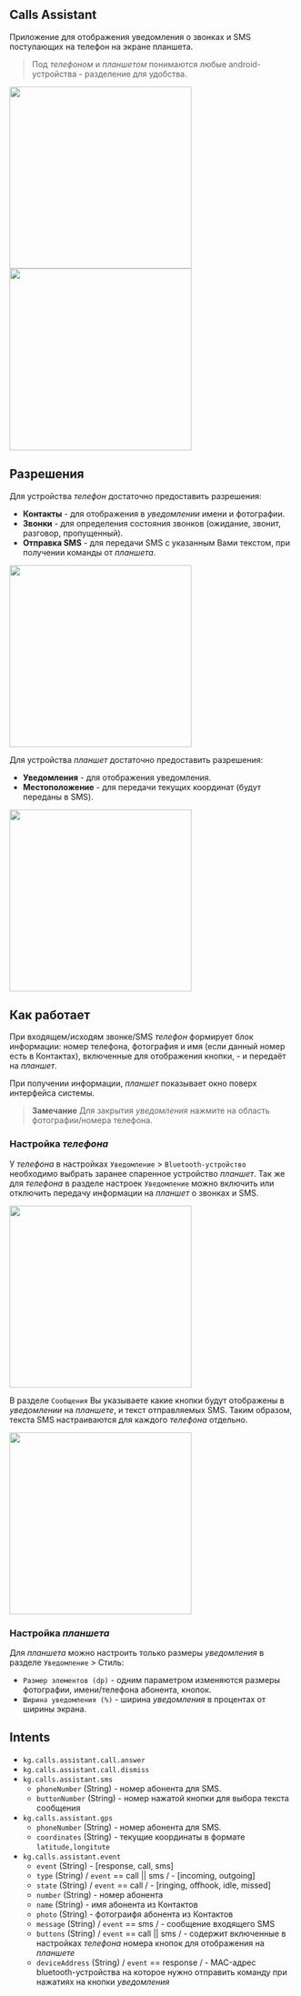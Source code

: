 ## Calls Assistant

Приложение для отображения уведомления о звонках и SMS поступающих на телефон на экране планшета.

> Под *телефоном* и *планшетом* понимаются любые android-устройства - разделение для удобства.

<img src="https://github.com/delletenebre/CallsAssistant/raw/master/apk/screenshots/phone-call.png" height="320"> <img src="https://github.com/delletenebre/CallsAssistant/raw/master/apk/screenshots/tablet-call-notification.png" height="320">

## Разрешения
Для устройства *телефон* достаточно предоставить разрешения:
* **Контакты** - для отображения в *уведомлении* имени и фотографии.
* **Звонки** - для определения состояния звонков (ожидание, звонит, разговор, пропущенный).
* **Отправка SMS** - для передачи SMS с указанным Вами текстом, при получении команды от *планшета*.
<img src="https://github.com/delletenebre/CallsAssistant/raw/master/apk/screenshots/phone-permissions.png" height="320">

Для устройства *планшет* достаточно предоставить разрешения:
* **Уведомления** - для отображения уведомления.
* **Местоположение** - для передачи текущих координат (будут переданы в SMS).
<img src="https://github.com/delletenebre/CallsAssistant/raw/master/apk/screenshots/tablet-permissions.png" height="320">

## Как работает
При входящем/исходям звонке/SMS *телефон* формирует блок информации: номер телефона,
фотография и имя (если данный номер есть в Контактах), включенные для отображения кнопки, - и
передаёт на *планшет*.

При получении информации, *планшет* показывает окно поверх интерфейса системы.

> **Замечание** Для закрытия *уведомления* нажмите на область фотографии/номера телефона.

### Настройка *телефона*
У *телефона* в настройках `Уведомление` > `Bluetooth-устройство` необходимо выбрать заранее спаренное устройство *планшет*.
Так же для *телефона* в разделе настроек `Уведомление` можно включить или отключить передачу информации на *планшет* о звонках и SMS.

<img src="https://github.com/delletenebre/CallsAssistant/raw/master/apk/screenshots/phone-settings-notification.png" height="320">

В разделе `Сообщения` Вы указываете какие кнопки будут отображены в *уведомлении* на *планшете*, и текст отправляемых SMS. Таким образом, текста SMS настраиваются для каждого *телефона* отдельно.

<img src="https://github.com/delletenebre/CallsAssistant/raw/master/apk/screenshots/phone-settings-messages.png" height="320">

### Настройка *планшета*
Для *планшета* можно настроить только размеры *уведомления* в разделе `Уведомление` > Стиль:
* `Размер элементов (dp)` - одним параметром изменяются размеры фотографии, имени/телефона абонента, кнопок.
* `Ширина уведомления (%)` - ширина *уведомления* в процентах от ширины экрана.

## Intents
* `kg.calls.assistant.call.answer`
* `kg.calls.assistant.call.dismiss`
* `kg.calls.assistant.sms`
  * `phoneNumber` (String) - номер абонента для SMS.
  * `buttonNumber` (String) - номер нажатой кнопки для выбора текста сообщения
* `kg.calls.assistant.gps`
  * `phoneNumber` (String) - номер абонента для SMS.
  * `coordinates` (String) - текущие координаты в формате `latitude,longitute`
* `kg.calls.assistant.event`
  * `event` (String) - [response, call, sms]
  * `type` (String) / `event` == call || sms / - [incoming, outgoing]
  * `state` (String) / `event` == call / - [ringing, offhook, idle, missed]
  * `number` (String) - номер абонента
  * `name` (String) - имя абонента из Контактов
  * `photo` (String) - фотограифя абонента из Контактов
  * `message` (String) / `event` == sms / - сообщение входящего SMS
  * `buttons` (String) / `event` == call || sms / - содержит включенные в настройках *телефона*
  номера кнопок для отображения на *планшете*
  * `deviceAddress` (String) / `event` == response / - MAC-адрес bluetooth-устройства на которое нужно отправить команду
  при нажатиях на кнопки *уведомления*
